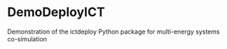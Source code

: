 # DemoDeployICT
Demonstration of the ictdeploy Python package for multi-energy systems co-simulation 
